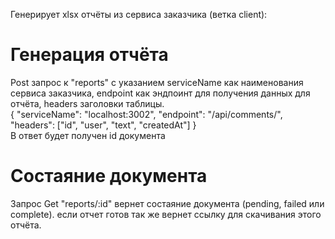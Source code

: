 Генерирует xlsx отчёты из сервиса заказчика (ветка client):
# Генерация отчёта
Post запрос к "reports" с указанием serviceName как наименования сервиса заказчика, endpoint как эндпоинт для получения данных для отчёта, headers заголовки таблицы.
<br>
{
    "serviceName": "localhost:3002",
    "endpoint": "/api/comments/",
    "headers": ["id", "user", "text", "createdAt"]
}
<br>
В ответ будет получен id документа

# Состаяние документа
Запрос Get "reports/:id" вернет состаяние документа (pending, failed или complete). если отчет готов так же вернет ссылку для скачивания этого отчёта.
